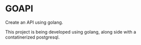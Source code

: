 # GOAPI
Create an API using golang.
<p>This project is being developed using golang, along side with a contatinerized postgresql.</p>
